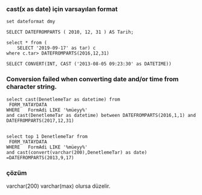 ### cast(x as date) için varsayılan format
````
set dateformat dmy
````

````
SELECT DATEFROMPARTS ( 2010, 12, 31 ) AS Tarih;  
````
````
select * from (
	SELECT '2019-09-17' as tar) c
where c.tar> DATEFROMPARTS(2016,12,31) 
````
````
SELECT CONVERT(INT, CAST ('2013-08-05 09:23:30' as DATETIME))
````


### Conversion failed when converting date and/or time from character string.
````
select cast(DenetlemeTar as datetime) from 
 FORM_YATAYDATA
WHERE   FormAdi LIKE '%müeyy%'
and cast(DenetlemeTar as datetime) between DATEFROMPARTS(2016,1,1) and  DATEFROMPARTS(2017,12,31)
````


````

select top 1 DenetlemeTar from 
 FORM_YATAYDATA
WHERE   FormAdi LIKE '%müeyy%'
and cast(convert(varchar(200),DenetlemeTar) as date) =DATEFROMPARTS(2013,9,17)
````
### çözüm
varchar(200) varchar(max) olursa düzelir.

